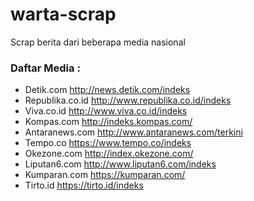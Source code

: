# warta-scrap
Scrap berita dari beberapa media nasional

### Daftar Media :
- Detik.com
  http://news.detik.com/indeks
- Republika.co.id
  http://www.republika.co.id/indeks
- Viva.co.id
  http://www.viva.co.id/indeks
- Kompas.com 
  http://indeks.kompas.com/
- Antaranews.com
  http://www.antaranews.com/terkini
- Tempo.co
  https://www.tempo.co/indeks
- Okezone.com
  http://index.okezone.com/
- Liputan6.com
  http://www.liputan6.com/indeks
- Kumparan.com
  https://kumparan.com/
- Tirto.id
  https://tirto.id/indeks